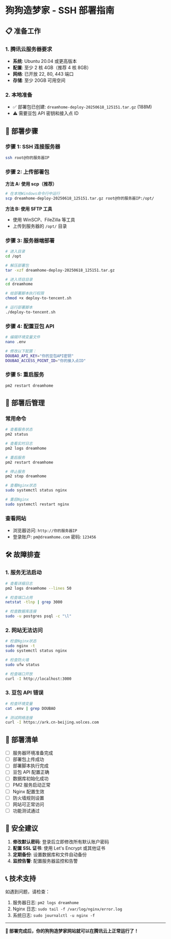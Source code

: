 # 狗狗造梦家 - SSH 部署指南

## 📋 准备工作

### 1. 腾讯云服务器要求

- **系统**: Ubuntu 20.04 或更高版本
- **配置**: 至少 2 核 4GB（推荐 4 核 8GB）
- **网络**: 已开放 22, 80, 443 端口
- **存储**: 至少 20GB 可用空间

### 2. 本地准备

- ✅ 部署包已创建: `dreamhome-deploy-20250618_125151.tar.gz` (188M)
- ⚠️ 需要豆包 API 密钥和接入点 ID

## 🚀 部署步骤

### 步骤 1: SSH 连接服务器

```bash
ssh root@你的服务器IP
```

### 步骤 2: 上传部署包

**方法 A: 使用 scp（推荐）**

```bash
# 在本地Windows命令行中运行
scp dreamhome-deploy-20250618_125151.tar.gz root@你的服务器IP:/opt/
```

**方法 B: 使用 SFTP 工具**

- 使用 WinSCP、FileZilla 等工具
- 上传到服务器的 `/opt/` 目录

### 步骤 3: 服务器端部署

```bash
# 进入目录
cd /opt

# 解压部署包
tar -xzf dreamhome-deploy-20250618_125151.tar.gz

# 进入项目目录
cd dreamhome

# 给部署脚本执行权限
chmod +x deploy-to-tencent.sh

# 运行部署脚本
./deploy-to-tencent.sh
```

### 步骤 4: 配置豆包 API

```bash
# 编辑环境变量文件
nano .env

# 修改以下配置：
DOUBAO_API_KEY="你的豆包API密钥"
DOUBAO_ACCESS_POINT_ID="你的接入点ID"
```

### 步骤 5: 重启服务

```bash
pm2 restart dreamhome
```

## 🔧 部署后管理

### 常用命令

```bash
# 查看服务状态
pm2 status

# 查看实时日志
pm2 logs dreamhome

# 重启服务
pm2 restart dreamhome

# 停止服务
pm2 stop dreamhome

# 查看Nginx状态
sudo systemctl status nginx

# 重启Nginx
sudo systemctl restart nginx
```

### 查看网站

- 浏览器访问: `http://你的服务器IP`
- 登录账户: `pm@dreamhome.com` 密码: `123456`

## 🛠️ 故障排查

### 1. 服务无法启动

```bash
# 查看详细日志
pm2 logs dreamhome --lines 50

# 检查端口占用
netstat -tlnp | grep 3000

# 检查数据库连接
sudo -u postgres psql -c "\l"
```

### 2. 网站无法访问

```bash
# 检查Nginx状态
sudo nginx -t
sudo systemctl status nginx

# 检查防火墙
sudo ufw status

# 检查端口开放
curl -I http://localhost:3000
```

### 3. 豆包 API 错误

```bash
# 检查环境变量
cat .env | grep DOUBAO

# 测试网络连接
curl -I https://ark.cn-beijing.volces.com
```

## 📝 部署清单

- [ ] 服务器环境准备完成
- [ ] 部署包上传成功
- [ ] 部署脚本执行完成
- [ ] 豆包 API 配置正确
- [ ] 数据库初始化成功
- [ ] PM2 服务启动正常
- [ ] Nginx 配置生效
- [ ] 防火墙规则设置
- [ ] 网站可正常访问
- [ ] 功能测试通过

## 🔐 安全建议

1. **修改默认密码**: 登录后立即修改所有默认账户密码
2. **配置 SSL 证书**: 使用 Let's Encrypt 或其他证书
3. **定期备份**: 设置数据库和文件自动备份
4. **监控告警**: 配置服务器监控和告警

## 📞 技术支持

如遇到问题，请检查：

1. 服务器日志: `pm2 logs dreamhome`
2. Nginx 日志: `sudo tail -f /var/log/nginx/error.log`
3. 系统日志: `sudo journalctl -u nginx -f`

---

**🎉 部署完成后，你的狗狗造梦家网站就可以在腾讯云上正常运行了！**
